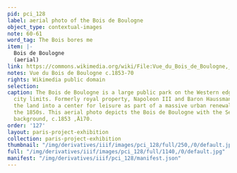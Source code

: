 ```yaml
---
pid: pci_128
label: aerial photo of the Bois de Boulogne
object_type: contextual-images
note: 60-61
word_tag: The Bois bores me
item: |-
  Bois de Boulogne
  (aerial)
link: https://commons.wikimedia.org/wiki/File:Vue_du_Bois_de_Boulogne,_ca._1853%E2%80%9370.jpg
notes: Vue du Bois de Boulogne c.1853-70
rights: Wikimedia public domain
selection: 
caption: The Bois de Boulogne is a large public park on the Western edge of Paris's
  city limits. Formerly royal property, Napoleon III and Baron Haussman transformed
  the land into a center for leisure as part of a massive urban renewal program in
  the 1850s. This aerial photo depicts the Bois de Boulogne with the Seine in the
  background, c.1853 ‚Äì70.
order: '127'
layout: paris-project-exhibition
collection: paris-project-exhibition
thumbnail: "/img/derivatives/iiif/images/pci_128/full/250,/0/default.jpg"
full: "/img/derivatives/iiif/images/pci_128/full/1140,/0/default.jpg"
manifest: "/img/derivatives/iiif/pci_128/manifest.json"
---
```

